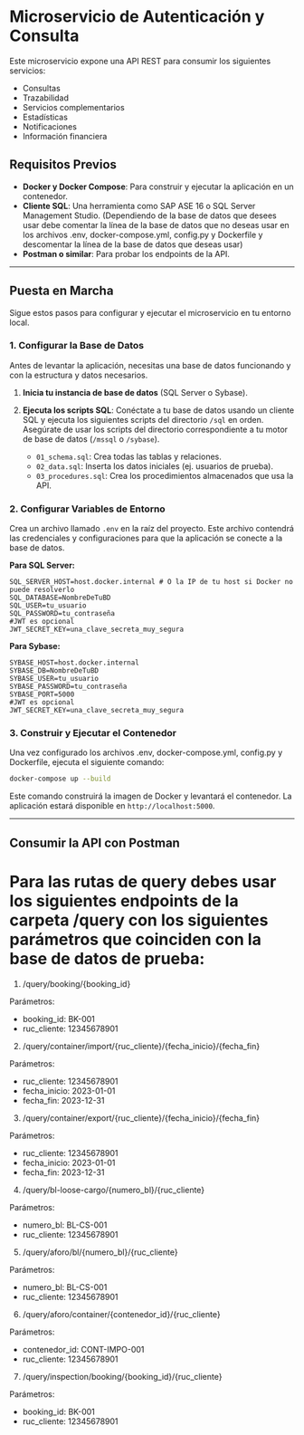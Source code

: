 # Microservicio de Autenticación y Consulta

Este microservicio expone una API REST para consumir los siguientes servicios:

- Consultas
- Trazabilidad
- Servicios complementarios
- Estadísticas
- Notificaciones
- Información financiera

## Requisitos Previos

- **Docker y Docker Compose**: Para construir y ejecutar la aplicación en un contenedor.
- **Cliente SQL**: Una herramienta como SAP ASE 16 o SQL Server Management Studio. (Dependiendo de la base de datos que desees usar debe comentar la línea de la base de datos que no deseas usar en los archivos .env, docker-compose.yml, config.py y Dockerfile y descomentar la línea de la base de datos que deseas usar)
- **Postman o similar**: Para probar los endpoints de la API.

---

## Puesta en Marcha

Sigue estos pasos para configurar y ejecutar el microservicio en tu entorno local.

### 1. Configurar la Base de Datos

Antes de levantar la aplicación, necesitas una base de datos funcionando y con la estructura y datos necesarios.

1.  **Inicia tu instancia de base de datos** (SQL Server o Sybase).
2.  **Ejecuta los scripts SQL**: Conéctate a tu base de datos usando un cliente SQL y ejecuta los siguientes scripts del directorio `/sql` en orden. Asegúrate de usar los scripts del directorio correspondiente a tu motor de base de datos (`/mssql` o `/sybase`).

    -   `01_schema.sql`: Crea todas las tablas y relaciones.
    -   `02_data.sql`: Inserta los datos iniciales (ej. usuarios de prueba).
    -   `03_procedures.sql`: Crea los procedimientos almacenados que usa la API.

### 2. Configurar Variables de Entorno

Crea un archivo llamado `.env` en la raíz del proyecto. Este archivo contendrá las credenciales y configuraciones para que la aplicación se conecte a la base de datos.

**Para SQL Server:**
```env
SQL_SERVER_HOST=host.docker.internal # O la IP de tu host si Docker no puede resolverlo
SQL_DATABASE=NombreDeTuBD
SQL_USER=tu_usuario
SQL_PASSWORD=tu_contraseña
#JWT es opcional
JWT_SECRET_KEY=una_clave_secreta_muy_segura
```

**Para Sybase:**
```env
SYBASE_HOST=host.docker.internal
SYBASE_DB=NombreDeTuBD
SYBASE_USER=tu_usuario
SYBASE_PASSWORD=tu_contraseña
SYBASE_PORT=5000
#JWT es opcional
JWT_SECRET_KEY=una_clave_secreta_muy_segura
```

### 3. Construir y Ejecutar el Contenedor

Una vez configurado los archivos .env, docker-compose.yml, config.py y Dockerfile, ejecuta el siguiente comando:

```bash
docker-compose up --build
```

Este comando construirá la imagen de Docker y levantará el contenedor. La aplicación estará disponible en `http://localhost:5000`.

---

## Consumir la API con Postman
# Para las rutas de query debes usar los siguientes endpoints de la carpeta /query con los siguientes parámetros que coinciden con la base de datos de prueba:

1. /query/booking/{booking_id}

Parámetros:
- booking_id: BK-001
- ruc_cliente: 12345678901

2. /query/container/import/{ruc_cliente}/{fecha_inicio}/{fecha_fin}

Parámetros:
- ruc_cliente: 12345678901
- fecha_inicio: 2023-01-01
- fecha_fin: 2023-12-31

3. /query/container/export/{ruc_cliente}/{fecha_inicio}/{fecha_fin}

Parámetros:
- ruc_cliente: 12345678901
- fecha_inicio: 2023-01-01
- fecha_fin: 2023-12-31   

4. /query/bl-loose-cargo/{numero_bl}/{ruc_cliente}

Parámetros:
- numero_bl: BL-CS-001
- ruc_cliente: 12345678901

5. /query/aforo/bl/{numero_bl}/{ruc_cliente}

Parámetros:
- numero_bl: BL-CS-001
- ruc_cliente: 12345678901

6. /query/aforo/container/{contenedor_id}/{ruc_cliente}

Parámetros:
- contenedor_id: CONT-IMPO-001
- ruc_cliente: 12345678901  

7. /query/inspection/booking/{booking_id}/{ruc_cliente}

Parámetros:
- booking_id: BK-001
- ruc_cliente: 12345678901